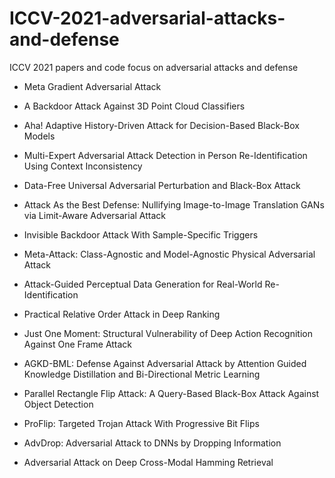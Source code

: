 # ICCV-2021-adversarial-attacks-and-defense
ICCV 2021 papers and code focus on adversarial attacks and defense

* Meta Gradient Adversarial Attack

* A Backdoor Attack Against 3D Point Cloud Classifiers

* Aha! Adaptive History-Driven Attack for Decision-Based Black-Box Models


* Multi-Expert Adversarial Attack Detection in Person Re-Identification Using Context Inconsistency


* Data-Free Universal Adversarial Perturbation and Black-Box Attack


* Attack As the Best Defense: Nullifying Image-to-Image Translation GANs via Limit-Aware Adversarial Attack


* Invisible Backdoor Attack With Sample-Specific Triggers


* Meta-Attack: Class-Agnostic and Model-Agnostic Physical Adversarial Attack


* Attack-Guided Perceptual Data Generation for Real-World Re-Identification


* Practical Relative Order Attack in Deep Ranking


* Just One Moment: Structural Vulnerability of Deep Action Recognition Against One Frame Attack


* AGKD-BML: Defense Against Adversarial Attack by Attention Guided Knowledge Distillation and Bi-Directional Metric Learning


* Parallel Rectangle Flip Attack: A Query-Based Black-Box Attack Against Object Detection


* ProFlip: Targeted Trojan Attack With Progressive Bit Flips

* AdvDrop: Adversarial Attack to DNNs by Dropping Information

* Adversarial Attack on Deep Cross-Modal Hamming Retrieval
